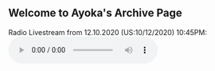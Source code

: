 ## Welcome to Ayoka's Archive Page
Radio Livestream from 12.10.2020 (US:10/12/2020) 10:45PM:
<audio controls preload="metadata" style=" width:300px;">
	<source src="https://github.com/alexwcrafter/archive/releases/download/1.0.0/2020-10-12_22h40m25s.mp3" type="audio/mpeg">
	Your browser does not support the audio element.
</audio><br /> <br> <br>
